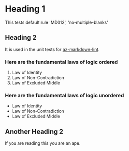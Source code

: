 # Heading 1

This tests default rule 'MD012', 'no-multiple-blanks'

## Heading 2

It is used in the unit tests for [az-markdown-lint](https://github.com/BorderTech/az-markdown-lint).

### Here are the fundamental laws of logic ordered


1. Law of Identity
1. Law of Non-Contradiction
1. Law of Excluded Middle

### Here are the fundamental laws of logic unordered

* Law of Identity
* Law of Non-Contradiction
* Law of Excluded Middle

## Another Heading 2

If you are reading this you are an ape.
